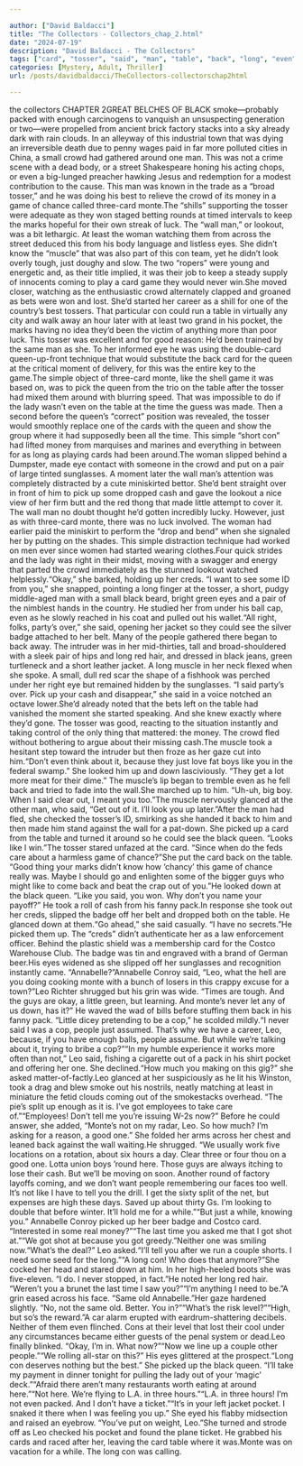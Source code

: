```yaml
---

author: ["David Baldacci"]
title: "The Collectors - Collectors_chap_2.html"
date: "2024-07-19"
description: "David Baldacci - The Collectors"
tags: ["card", "tosser", "said", "man", "table", "back", "long", "even", "eye", "con", "queen", "leo", "black", "crowd", "one", "like", "game", "wall", "muscle", "good", "monte", "time", "around", "money", "woman"]
categories: [Mystery, Adult, Thriller]
url: /posts/davidbaldacci/TheCollectors-collectorschap2html

---
```


the collectors
CHAPTER 2GREAT BELCHES OF BLACK smoke—probably packed with enough carcinogens to vanquish an unsuspecting generation or two—were propelled from ancient brick factory stacks into a sky already dark with rain clouds. In an alleyway of this industrial town that was dying an irreversible death due to penny wages paid in far more polluted cities in China, a small crowd had gathered around one man. This was not a crime scene with a dead body, or a street Shakespeare honing his acting chops, or even a big-lunged preacher hawking Jesus and redemption for a modest contribution to the cause. This man was known in the trade as a “broad tosser,” and he was doing his best to relieve the crowd of its money in a game of chance called three-card monte.The “shills” supporting the tosser were adequate as they won staged betting rounds at timed intervals to keep the marks hopeful for their own streak of luck. The “wall man,” or lookout, was a bit lethargic. At least the woman watching them from across the street deduced this from his body language and listless eyes. She didn’t know the “muscle” that was also part of this con team, yet he didn’t look overly tough, just doughy and slow. The two “ropers” were young and energetic and, as their title implied, it was their job to keep a steady supply of innocents coming to play a card game they would never win.She moved closer, watching as the enthusiastic crowd alternately clapped and groaned as bets were won and lost. She’d started her career as a shill for one of the country’s best tossers. That particular con could run a table in virtually any city and walk away an hour later with at least two grand in his pocket, the marks having no idea they’d been the victim of anything more than poor luck. This tosser was excellent and for good reason: He’d been trained by the same man as she. To her informed eye he was using the double-card queen-up-front technique that would substitute the back card for the queen at the critical moment of delivery, for this was the entire key to the game.The simple object of three-card monte, like the shell game it was based on, was to pick the queen from the trio on the table after the tosser had mixed them around with blurring speed. That was impossible to do if the lady wasn’t even on the table at the time the guess was made. Then a second before the queen’s “correct” position was revealed, the tosser would smoothly replace one of the cards with the queen and show the group where it had supposedly been all the time. This simple “short con” had lifted money from marquises and marines and everything in between for as long as playing cards had been around.The woman slipped behind a Dumpster, made eye contact with someone in the crowd and put on a pair of large tinted sunglasses. A moment later the wall man’s attention was completely distracted by a cute miniskirted bettor. She’d bent straight over in front of him to pick up some dropped cash and gave the lookout a nice view of her firm butt and the red thong that made little attempt to cover it. The wall man no doubt thought he’d gotten incredibly lucky. However, just as with three-card monte, there was no luck involved. The woman had earlier paid the miniskirt to perform the “drop and bend” when she signaled her by putting on the shades. This simple distraction technique had worked on men ever since women had started wearing clothes.Four quick strides and the lady was right in their midst, moving with a swagger and energy that parted the crowd immediately as the stunned lookout watched helplessly.“Okay,” she barked, holding up her creds. “I want to see some ID from you,” she snapped, pointing a long finger at the tosser, a short, pudgy middle-aged man with a small black beard, bright green eyes and a pair of the nimblest hands in the country. He studied her from under his ball cap, even as he slowly reached in his coat and pulled out his wallet.“All right, folks, party’s over,” she said, opening her jacket so they could see the silver badge attached to her belt. Many of the people gathered there began to back away. The intruder was in her mid-thirties, tall and broad-shouldered with a sleek pair of hips and long red hair, and dressed in black jeans, green turtleneck and a short leather jacket. A long muscle in her neck flexed when she spoke. A small, dull red scar the shape of a fishhook was perched under her right eye but remained hidden by the sunglasses. “I said party’s over. Pick up your cash and disappear,” she said in a voice notched an octave lower.She’d already noted that the bets left on the table had vanished the moment she started speaking. And she knew exactly where they’d gone. The tosser was good, reacting to the situation instantly and taking control of the only thing that mattered: the money. The crowd fled without bothering to argue about their missing cash.The muscle took a hesitant step toward the intruder but then froze as her gaze cut into him.“Don’t even think about it, because they just love fat boys like you in the federal swamp.” She looked him up and down lasciviously. “They get a lot more meat for their dime.” The muscle’s lip began to tremble even as he fell back and tried to fade into the wall.She marched up to him. “Uh-uh, big boy. When I said clear out, I meant you too.”The muscle nervously glanced at the other man, who said, “Get out of it. I’ll look you up later.”After the man had fled, she checked the tosser’s ID, smirking as she handed it back to him and then made him stand against the wall for a pat-down. She picked up a card from the table and turned it around so he could see the black queen. “Looks like I win.”The tosser stared unfazed at the card. “Since when do the feds care about a harmless game of chance?”She put the card back on the table. “Good thing your marks didn’t know how ‘chancy’ this game of chance really was. Maybe I should go and enlighten some of the bigger guys who might like to come back and beat the crap out of you.”He looked down at the black queen. “Like you said, you won. Why don’t you name your payoff?” He took a roll of cash from his fanny pack.In response she took out her creds, slipped the badge off her belt and dropped both on the table. He glanced down at them.“Go ahead,” she said casually. “I have no secrets.”He picked them up. The “creds” didn’t authenticate her as a law enforcement officer. Behind the plastic shield was a membership card for the Costco Warehouse Club. The badge was tin and engraved with a brand of German beer.His eyes widened as she slipped off her sunglasses and recognition instantly came. “Annabelle?”Annabelle Conroy said, “Leo, what the hell are you doing cooking monte with a bunch of losers in this crappy excuse for a town?”Leo Richter shrugged but his grin was wide. “Times are tough. And the guys are okay, a little green, but learning. And monte’s never let any of us down, has it?” He waved the wad of bills before stuffing them back in his fanny pack. “Little dicey pretending to be a cop,” he scolded mildly.“I never said I was a cop, people just assumed. That’s why we have a career, Leo, because, if you have enough balls, people assume. But while we’re talking about it, trying to bribe a cop?”“In my humble experience it works more often than not,” Leo said, fishing a cigarette out of a pack in his shirt pocket and offering her one. She declined.“How much you making on this gig?” she asked matter-of-factly.Leo glanced at her suspiciously as he lit his Winston, took a drag and blew smoke out his nostrils, neatly matching at least in miniature the fetid clouds coming out of the smokestacks overhead. “The pie’s split up enough as it is. I’ve got employees to take care of.”“Employees! Don’t tell me you’re issuing W-2s now?” Before he could answer, she added, “Monte’s not on my radar, Leo. So how much? I’m asking for a reason, a good one.” She folded her arms across her chest and leaned back against the wall waiting.He shrugged. “We usually work five locations on a rotation, about six hours a day. Clear three or four thou on a good one. Lotta union boys ’round here. Those guys are always itching to lose their cash. But we’ll be moving on soon. Another round of factory layoffs coming, and we don’t want people remembering our faces too well. It’s not like I have to tell you the drill. I get the sixty split of the net, but expenses are high these days. Saved up about thirty Gs. I’m looking to double that before winter. It’ll hold me for a while.”“But just a while, knowing you.” Annabelle Conroy picked up her beer badge and Costco card. “Interested in some real money?”“The last time you asked me that I got shot at.”“We got shot at because you got greedy.”Neither one was smiling now.“What’s the deal?” Leo asked.“I’ll tell you after we run a couple shorts. I need some seed for the long.”“A long con! Who does that anymore?”She cocked her head and stared down at him. In her high-heeled boots she was five-eleven. “I do. I never stopped, in fact.”He noted her long red hair. “Weren’t you a brunet the last time I saw you?”“I’m anything I need to be.”A grin eased across his face. “Same old Annabelle.”Her gaze hardened slightly. “No, not the same old. Better. You in?”“What’s the risk level?”“High, but so’s the reward.”A car alarm erupted with eardrum-shattering decibels. Neither of them even flinched. Cons at their level that lost their cool under any circumstances became either guests of the penal system or dead.Leo finally blinked. “Okay, I’m in. What now?”“Now we line up a couple other people.”“We rolling all-star on this?” His eyes glittered at the prospect.“Long con deserves nothing but the best.” She picked up the black queen. “I’ll take my payment in dinner tonight for pulling the lady out of your ‘magic’ deck.”“Afraid there aren’t many restaurants worth eating at around here.”“Not here. We’re flying to L.A. in three hours.”“L.A. in three hours! I’m not even packed. And I don’t have a ticket.”“It’s in your left jacket pocket. I snaked it there when I was feeling you up.” She eyed his flabby midsection and raised an eyebrow. “You’ve put on weight, Leo.”She turned and strode off as Leo checked his pocket and found the plane ticket. He grabbed his cards and raced after her, leaving the card table where it was.Monte was on vacation for a while. The long con was calling.